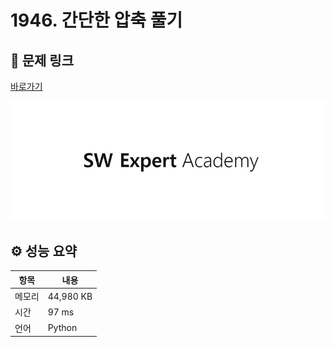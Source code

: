 # 1946. 간단한 압축 풀기

## 🔗 문제 링크

[바로가기](https://swexpertacademy.com/main/code/problem/problemDetail.do?contestProbId=AV5PmkDKAOMDFAUq)

![SWEA 로고](../../images/swea.jpg)

## ⚙️ 성능 요약

| 항목   | 내용      |
| ------ | --------- |
| 메모리 | 44,980 KB |
| 시간   | 97 ms     |
| 언어   | Python    |
